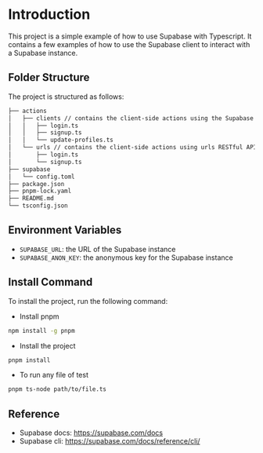 # Introduction

This project is a simple example of how to use Supabase with Typescript.
It contains a few examples of how to use the Supabase client to interact with a Supabase instance.

## Folder Structure

The project is structured as follows:

```txt
├── actions
│   ├── clients // contains the client-side actions using the Supabase client
│   │   ├── login.ts
│   │   ├── signup.ts
│   │   └── update-profiles.ts
│   └── urls // contains the client-side actions using urls RESTful API
│       ├── login.ts
│       └── signup.ts
├── supabase
│   └── config.toml
├── package.json
├── pnpm-lock.yaml
├── README.md
└── tsconfig.json
```

## Environment Variables

- `SUPABASE_URL`: the URL of the Supabase instance
- `SUPABASE_ANON_KEY`: the anonymous key for the Supabase instance

## Install Command

To install the project, run the following command:

- Install pnpm

```bash
npm install -g pnpm
```

- Install the project

```bash
pnpm install
```

- To run any file of test

```bash
pnpm ts-node path/to/file.ts
```

## Reference

- Supabase docs: <https://supabase.com/docs>
- Supabase cli: <https://supabase.com/docs/reference/cli/>
